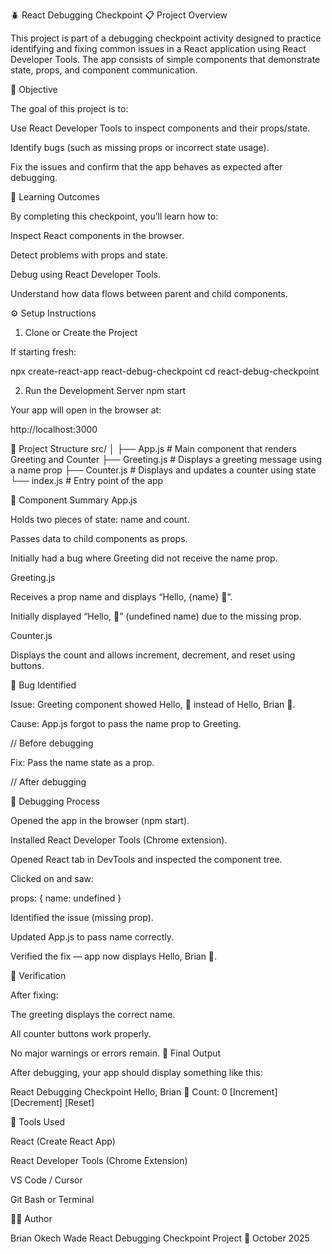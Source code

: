 🪲 React Debugging Checkpoint
📋 Project Overview

This project is part of a debugging checkpoint activity designed to practice identifying and fixing common issues in a React application using React Developer Tools.
The app consists of simple components that demonstrate state, props, and component communication.

🎯 Objective

The goal of this project is to:

Use React Developer Tools to inspect components and their props/state.

Identify bugs (such as missing props or incorrect state usage).

Fix the issues and confirm that the app behaves as expected after debugging.

🧠 Learning Outcomes

By completing this checkpoint, you’ll learn how to:

Inspect React components in the browser.

Detect problems with props and state.

Debug using React Developer Tools.

Understand how data flows between parent and child components.

⚙️ Setup Instructions
1. Clone or Create the Project

If starting fresh:

npx create-react-app react-debug-checkpoint
cd react-debug-checkpoint

2. Run the Development Server
npm start


Your app will open in the browser at:

http://localhost:3000

🧩 Project Structure
src/
│
├── App.js          # Main component that renders Greeting and Counter
├── Greeting.js     # Displays a greeting message using a name prop
├── Counter.js      # Displays and updates a counter using state
└── index.js        # Entry point of the app

🧱 Component Summary
App.js

Holds two pieces of state: name and count.

Passes data to child components as props.

Initially had a bug where Greeting did not receive the name prop.

Greeting.js

Receives a prop name and displays “Hello, {name} 👋”.

Initially displayed “Hello, 👋” (undefined name) due to the missing prop.

Counter.js

Displays the count and allows increment, decrement, and reset using buttons.

🐞 Bug Identified

Issue:
Greeting component showed Hello, 👋 instead of Hello, Brian 👋.

Cause:
App.js forgot to pass the name prop to Greeting.

// Before debugging
<Greeting />


Fix:
Pass the name state as a prop.

// After debugging
<Greeting name={name} />

🔧 Debugging Process

Opened the app in the browser (npm start).

Installed React Developer Tools (Chrome extension).

Opened React tab in DevTools and inspected the component tree.

Clicked on <Greeting> and saw:

props: { name: undefined }


Identified the issue (missing prop).

Updated App.js to pass name correctly.

Verified the fix — app now displays Hello, Brian 👋.

🧪 Verification

After fixing:

The greeting displays the correct name.

All counter buttons work properly.

No major warnings or errors remain.
🧾 Final Output

After debugging, your app should display something like this:

React Debugging Checkpoint
Hello, Brian 👋
Count: 0
[Increment] [Decrement] [Reset]

🧰 Tools Used

React (Create React App)

React Developer Tools (Chrome Extension)

VS Code / Cursor

Git Bash or Terminal

🧑‍💻 Author

Brian Okech Wade
React Debugging Checkpoint Project
📅 October 2025

